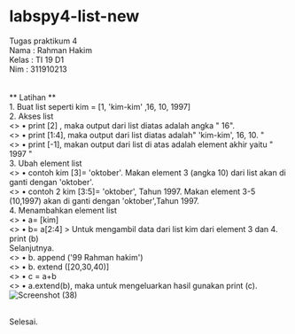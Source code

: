 # labspy4-list-new
Tugas praktikum 4
</br> Nama  : Rahman Hakim
</br> Kelas : TI 19 D1
</br> Nim   : 311910213
</br>  
</br> ** Latihan **
</br> 1. Buat list seperti kim = [1, 'kim-kim' ,16, 10, 1997] 
</br> 2. Akses list
</br> <> • print [2] , maka output dari list diatas  adalah angka " 16". 
</br> <> • print [1:4], maka output dari list diatas adalah" 'kim-kim', 16, 10. "
</br> <> • print [-1], makan output dari list di atas adalah element akhir yaitu " 1997 "
</br> 3. Ubah element list
</br> <> • contoh kim [3]= 'oktober'.  Makan element 3 (angka 10) dari list akan di ganti dengan 'oktober'.
</br> <> • contoh 2  kim [3:5]= 'oktober',  Tahun 1997. Makan element 3-5 (10,1997) akan di ganti dengan 'oktober',Tahun 1997.
</br> 4. Menambahkan element list 
</br> <> • a= [kim]
</br> <> • b= a[2:4] > Untuk mengambil data dari list kim dari element 3 dan 4.
</br>      print (b) 
</br> Selanjutnya. 
</br> <> • b. append ('99 Rahman hakim')
</br> <> • b. extend ([20,30,40)]
</br> <> • c = a+b 
</br> <> • a.extend(b), maka untuk mengeluarkan hasil gunakan print (c).
![Screenshot (38)](https://user-images.githubusercontent.com/57000408/69415755-cc523480-0d47-11ea-89b0-dd9d195edaea.png)

</br> Selesai. 
</br>  
</br>
</br>  
</br>
